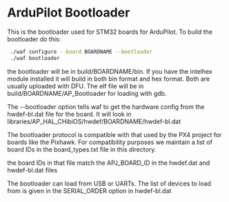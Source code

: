 # ArduPilot Bootloader

This is the bootloader used for STM32 boards for ArduPilot. To build
the bootloader do this:

```bash
 ./waf configure --board BOARDNAME --bootloader
 ./waf bootloader
```

the bootloader will be in build/BOARDNAME/bin. If you have the
intelhex module installed it will build in both bin format and hex
format. Both are usually uploaded with DFU. The elf file will be in
build/BOARDNAME/AP_Bootloader for loading with gdb.

The --bootloader option tells waf to get the hardware config from
the hwdef-bl.dat file for the board. It will look in
libraries/AP_HAL_CHibiOS/hwdef/BOARDNAME/hwdef-bl.dat

The bootloader protocol is compatible with that used by the PX4
project for boards like the Pixhawk. For compatibility purposes we
maintain a list of board IDs in the board_types.txt file in this
directory.
  
the board IDs in that file match the APJ_BOARD_ID in the hwdef.dat and
hwdef-bl.dat files

The bootloader can load from USB or UARTs. The list of devices to load
from is given in the SERIAL_ORDER option in hwdef-bl.dat
